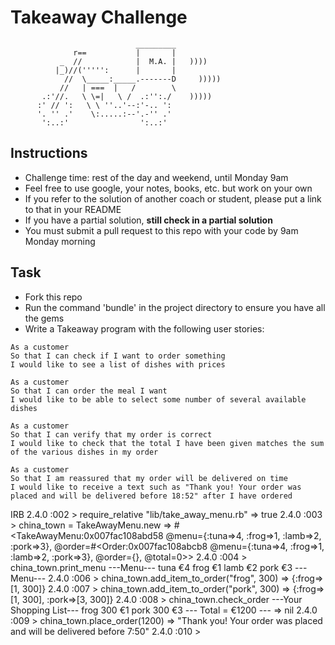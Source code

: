 Takeaway Challenge
==================
```
                            _________
              r==           |       |
           _  //            |  M.A. |   ))))
          |_)//(''''':      |       |
            //  \_____:_____.-------D     )))))
           //   | ===  |   /        \
       .:'//.   \ \=|   \ /  .:'':./    )))))
      :' // ':   \ \ ''..'--:'-.. ':
      '. '' .'    \:.....:--'.-'' .'
       ':..:'                ':..:'

 ```

Instructions
-------

* Challenge time: rest of the day and weekend, until Monday 9am
* Feel free to use google, your notes, books, etc. but work on your own
* If you refer to the solution of another coach or student, please put a link to that in your README
* If you have a partial solution, **still check in a partial solution**
* You must submit a pull request to this repo with your code by 9am Monday morning

Task
-----

* Fork this repo
* Run the command 'bundle' in the project directory to ensure you have all the gems
* Write a Takeaway program with the following user stories:

```
As a customer
So that I can check if I want to order something
I would like to see a list of dishes with prices

As a customer
So that I can order the meal I want
I would like to be able to select some number of several available dishes

As a customer
So that I can verify that my order is correct
I would like to check that the total I have been given matches the sum of the various dishes in my order

As a customer
So that I am reassured that my order will be delivered on time
I would like to receive a text such as "Thank you! Your order was placed and will be delivered before 18:52" after I have ordered
```
IRB
2.4.0 :002 > require_relative "lib/take_away_menu.rb"
 => true
2.4.0 :003 > china_town = TakeAwayMenu.new
 => #<TakeAwayMenu:0x007fac108abd58 @menu={:tuna=>4, :frog=>1, :lamb=>2, :pork=>3}, @order=#<Order:0x007fac108abcb8 @menu={:tuna=>4, :frog=>1, :lamb=>2, :pork=>3}, @order={}, @total=0>>
2.4.0 :004 > china_town.print_menu
---Menu---
tuna       €4
frog       €1
lamb       €2
pork       €3
---Menu---
2.4.0 :006 > china_town.add_item_to_order("frog", 300)
 => {:frog=>[1, 300]}
2.4.0 :007 > china_town.add_item_to_order("pork", 300)
 => {:frog=>[1, 300], :pork=>[3, 300]}
2.4.0 :008 > china_town.check_order
---Your Shopping List---
frog      300 €1
pork      300 €3
--- Total = €1200 ---
 => nil
2.4.0 :009 > china_town.place_order(1200)
 => "Thank you! Your order was placed and will be delivered before 7:50"
2.4.0 :010 >
